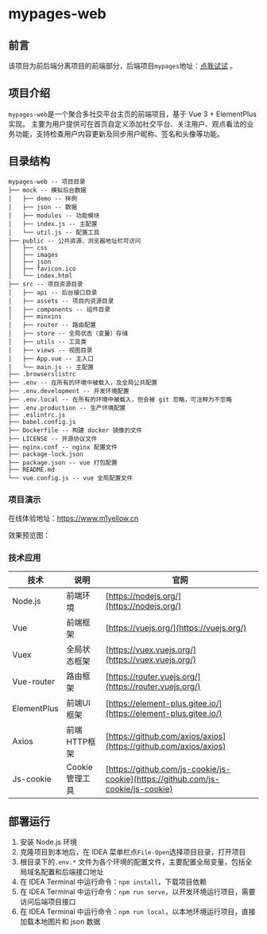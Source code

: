 # mypages-web

## 前言
该项目为前后端分离项目的前端部分，后端项目`mypages`地址：[点我试试](https://github.com/M1Yellow/mypages) 。


## 项目介绍
`mypages-web`是一个聚合多社交平台主页的前端项目，基于 Vue 3 + ElementPlus 实现。
主要为用户提供可在首页自定义添加社交平台、关注用户、观点看法的业务功能，支持检查用户内容更新及同步用户昵称、签名和头像等功能。


## 目录结构
```
mypages-web -- 项目目录
├── mock -- 模拟后台数据
│   ├── demo -- 样例
│   ├── json -- 数据
│   ├── modules -- 功能模块
│   ├── index.js -- 主配置
│   └── util.js -- 配置工具
├── public -- 公共资源，浏览器地址栏可访问
│   ├── css
│   ├── images
│   ├── json
│   ├── favicon.ico
│   └── index.html
├── src -- 项目资源目录
│   ├── api -- 后台接口目录
│   ├── assets -- 项目内资源目录
│   ├── components -- 组件目录
│   ├── minxins
│   ├── router -- 路由配置
│   ├── store -- 全局状态（变量）存储
│   ├── utils -- 工具类
│   ├── views -- 视图目录
│   ├── App.vue -- 主入口
│   └── main.js -- 主配置
├── .browserslistrc
├── .env -- 在所有的环境中被载入，及全局公共配置
├── .env.development -- 开发环境配置
├── .env.local -- 在所有的环境中被载入，但会被 git 忽略，可注释为不忽略
├── .env.production -- 生产环境配置
├── .eslintrc.js
├── babel.config.js
├── Dockerfile -- 构建 docker 镜像的文件
├── LICENSE -- 开源协议文件
├── nginx.conf -- nginx 配置文件
├── package-lock.json
├── package.json -- vue 打包配置
├── README.md
└── vue.config.js -- vue 全局配置文件

```

### 项目演示
在线体验地址：https://www.m1yellow.cn

效果预览图：<br>


### 技术应用
技术 | 说明 | 官网
----|----|----
Node.js | 前端环境 | [https://nodejs.org/](https://nodejs.org/)
Vue | 前端框架 | [https://vuejs.org/](https://vuejs.org/)
Vuex | 全局状态框架 | [https://vuex.vuejs.org/](https://vuex.vuejs.org/)
Vue-router | 路由框架 | [https://router.vuejs.org/](https://router.vuejs.org/)
ElementPlus | 前端UI框架 | [https://element-plus.gitee.io/](https://element-plus.gitee.io/)
Axios | 前端HTTP框架 | [https://github.com/axios/axios](https://github.com/axios/axios)
Js-cookie | Cookie管理工具 | [https://github.com/js-cookie/js-cookie](https://github.com/js-cookie/js-cookie)


## 部署运行
1. 安装 Node.js 环境
2. 克隆项目到本地后，在 IDEA 菜单栏点`File-Open`选择项目目录，打开项目
3. 根目录下的`.env.*` 文件为各个环境的配置文件，主要配置全局变量，包括全局域名配置和后端接口地址
4. 在 IDEA Terminal 中运行命令：`npm install`，下载项目依赖
5. 在 IDEA Terminal 中运行命令：`npm run serve`，以开发环境运行项目，需要访问后端项目接口
6. 在 IDEA Terminal 中运行命令：`npm run local`，以本地环境运行项目，直接加载本地图片和 json 数据
